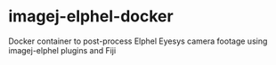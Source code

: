 # imagej-elphel-docker
Docker container to post-process Elphel Eyesys camera footage using imagej-elphel plugins and Fiji

